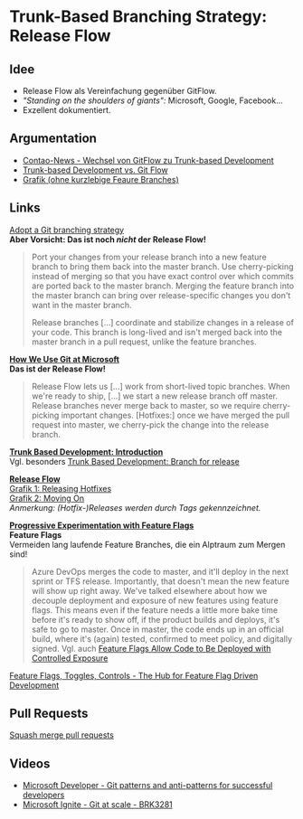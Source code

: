 # Trunk-Based Branching Strategy: Release Flow

## Idee

* Release Flow als Vereinfachung gegenüber GitFlow.
* *"Standing on the shoulders of giants":* Microsoft, Google, Facebook...
* Exzellent dokumentiert.

## Argumentation

* [Contao-News - Wechsel von GitFlow zu Trunk-based Development](https://contao.org/de/news/wechsel-von-gitflow-zu-trunk-based-development.html)
* [Trunk-based Development vs. Git Flow](https://www.toptal.com/software/trunk-based-development-git-flow)
* [Grafik (ohne kurzlebige Feaure Branches)](https://paulhammant.com/2014/01/08/googles-vs-facebooks-trunk-based-development/)

## Links

[Adopt a Git branching strategy](https://docs.microsoft.com/en-us/azure/devops/repos/git/git-branching-guidance?view=azure-devops)  
**Aber Vorsicht: Das ist noch *nicht* der Release Flow!**  
> Port your changes from your release branch into a new feature branch to bring them back into the master branch.
> Use cherry-picking instead of merging so that you have exact control over which commits are ported back to the master branch.
> Merging the feature branch into the master branch can bring over release-specific changes you don't want in the master branch.
>
> Release branches [...] coordinate and stabilize changes in a release of your code.
> This branch is long-lived and isn't merged back into the master branch in a pull request, unlike the feature branches.

**[How We Use Git at Microsoft](https://docs.microsoft.com/en-us/azure/devops/learn/devops-at-microsoft/use-git-microsoft)**  
**Das ist der Release Flow!**  
> Release Flow lets us [...] work from short-lived topic branches.
> When we're ready to ship, [...] we start a new release branch off master.
> Release branches never merge back to master, so we require cherry-picking important changes.
> [Hotfixes:] once we have merged the pull request into master, we cherry-pick the change into the release branch.

**[Trunk Based Development: Introduction](https://trunkbaseddevelopment.com/)**  
Vgl. besonders [Trunk Based Development: Branch for release](https://trunkbaseddevelopment.com/branch-for-release/)

**[Release Flow](https://docs.microsoft.com/en-us/azure/devops/learn/devops-at-microsoft/release-flow)**  
[Grafik 1: Releasing Hotfixes](https://docs.microsoft.com/en-us/azure/devops/learn/devops-at-microsoft/release-flow#moving-on)  
[Grafik 2: Moving On](https://docs.microsoft.com/en-us/azure/devops/learn/devops-at-microsoft/release-flow#releasing-hotfixes)  
*Anmerkung: (Hotfix-)Releases werden durch Tags gekennzeichnet.*

**[Progressive Experimentation with Feature Flags](https://docs.microsoft.com/en-us/azure/devops/learn/devops-at-microsoft/progressive-experimentation-feature-flags)**  
**Feature Flags**  
Vermeiden lang laufende Feature Branches, die ein Alptraum zum Mergen sind!  
> Azure DevOps merges the code to master, and it'll deploy in the next sprint or TFS release.
> Importantly, that doesn't mean the new feature will show up right away.
> We've talked elsewhere about how we decouple deployment and exposure of new features using feature flags.
> This means even if the feature needs a little more bake time before it's ready to show off, if the product builds and deploys, it's safe to go to master.
> Once in master, the code ends up in an official build, where it's (again) tested, confirmed to meet policy, and digitally signed.
Vgl. auch [Feature Flags Allow Code to Be Deployed with Controlled Exposure](https://docs.microsoft.com/en-us/azure/devops/learn/devops-at-microsoft/use-git-microsoft#feature-flags-allow-code-to-be-deployed-with-controlled-exposure)

[Feature Flags, Toggles, Controls - The Hub for Feature Flag Driven Development](https://featureflags.io/)

## Pull Requests

[Squash merge pull requests](https://docs.microsoft.com/en-us/azure/devops/repos/git/merging-with-squash?view=azure-devops)

## Videos

* [Microsoft Developer - Git patterns and anti-patterns for successful developers](https://www.youtube.com/watch?time_continue=786&v=t_4lLR6F_yk&feature=emb_logo)
* [Microsoft Ignite - Git at scale - BRK3281](https://www.youtube.com/watch?time_continue=2485&v=ppzIBIQz_KY&feature=emb_logo)
